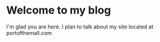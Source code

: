 # Welcome to my blog

I'm glad you are here. I plan to talk about my site located at portofthemall.com
